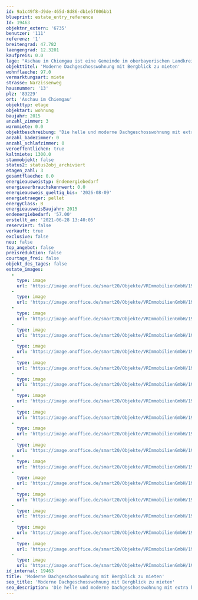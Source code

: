 ```yaml
---
id: 9a1c49f8-d9de-465d-8d86-db1e5f006bb1
blueprint: estate_entry_reference
Id: 19463
objektnr_extern: '6735'
benutzer: '111'
referenz: '1'
breitengrad: 47.782
laengengrad: 12.3201
kaufpreis: 0.0
lage: "Aschau im Chiemgau ist eine Gemeinde im oberbayerischen Landkreis Rosenheim mit den beiden Hauptortsteilen Aschau und Sachrang. Überragt wird der Fremdenverkehrsort von der 1.669 Meter hohen Kampenwand (Chiemgauer Alpen) und dem mitten im Priental thronenden Schloss Hohenaschau aus dem 12. Jahrhundert. \r\n\r\nAschau im Chiemgau liegt rund 23 km südöstlich von Rosenheim, zwölf Kilometer südlich von Prien am Chiemsee, 32 km südwestlich von Traunstein und 28 km nördlich von Kufstein, wobei die Grenze zu Österreich (Tirol) lediglich zwölf Kilometer von Aschau entfernt ist. Aschau ist Endpunkt der Chiemgaubahn von Prien am Chiemsee, überdies befindet sich hier die Talstation der Kampenwandbahn."
objekttitel: 'Moderne Dachgeschosswohnung mit Bergblick zu mieten'
wohnflaeche: 97.0
vermarktungsart: miete
strasse: Narzissenweg
hausnummer: '13'
plz: '83229'
ort: 'Aschau im Chiemgau'
objekttyp: etage
objektart: wohnung
baujahr: 2015
anzahl_zimmer: 3
warmmiete: 0.0
objektbeschreibung: "Die helle und moderne Dachgeschosswohnung mit extra hohen Räumen befindet sich in einem Mehrfamilienhaus mit insgesamt 6 Wohneinheiten. Das Gebäude liegt in einer Sackgasse, es wurde 2015 erbaut und ist dementsprechend auf einem sehr guten technischen und energetischen Standard. \r\n\r\nWohn- und Schlafräume sind mit hochwertigen Parkettböden ausgestattet; Küche und Bad mit Fliesenboden. Die Wärmeverteilung der Pelletheizung läuft ausschließlich über die Fußbodenheizung. Der Wohnraum ist mit einer dezentralen Wohnraumbelüftung ausgestattet. \r\n\r\nGleich zwei Balkone laden zum Aufenthalt im Freien ein. Die Krönung ist die Aussicht in die Berge und zum Schloss Hohenaschau.  \r\n\r\nZur Wohnung gehört ein Kellerraum und im Gemeinschaftswaschraum gibt es einen  Anschluss für eine Waschmaschine.\r\nVon der Tiefgarage führt ein Lift bis in das Dachgeschoss. \r\n\r\n1.300 € monatliche Nettokaltmiete\r\n250 € monatliche Nebenkostenvorauszahlung (inklusive Heizkostenvorauszahlung)\r\n50 € monatlich für einen TG Stellplatz und einen Aussenstellplatz\r\n3.900 € Kaution\r\n\r\nHaustiere sind nicht erlaubt."
anzahl_badezimmer: 0
anzahl_schlafzimmer: 0
veroeffentlichen: true
kaltmiete: 1300.0
stammobjekt: false
status2: status2obj_archiviert
etagen_zahl: 3
gesamtflaeche: 0.0
energieausweistyp: Endenergiebedarf
energieverbrauchskennwert: 0.0
energieausweis_gueltig_bis: '2026-08-09'
energietraeger: pellet
energyClass: B
energieausweisBaujahr: 2015
endenergiebedarf: '57.00'
erstellt_am: '2021-06-28 13:40:05'
reserviert: false
verkauft: true
exclusive: false
neu: false
top_angebot: false
preisreduktion: false
courtage_frei: false
objekt_des_tages: false
estate_images:
  -
    type: image
    url: 'https://image.onoffice.de/smart20/Objekte/VRImmobilienGmbH/19463/41900fc3-0527-43fd-97b1-fc14aecea95f.jpg'
  -
    type: image
    url: 'https://image.onoffice.de/smart20/Objekte/VRImmobilienGmbH/19463/31c9ccf9-c49d-469e-9156-63384719b456.jpg'
  -
    type: image
    url: 'https://image.onoffice.de/smart20/Objekte/VRImmobilienGmbH/19463/52ef4191-5cb0-41e6-8835-5a0ecb3a67ed.jpg'
  -
    type: image
    url: 'https://image.onoffice.de/smart20/Objekte/VRImmobilienGmbH/19463/4d3e3736-d3f4-43af-9b1d-779a8ffe350b.jpg'
  -
    type: image
    url: 'https://image.onoffice.de/smart20/Objekte/VRImmobilienGmbH/19463/e0538b47-bcb1-4646-ba0a-b2d57416bd6c.jpg'
  -
    type: image
    url: 'https://image.onoffice.de/smart20/Objekte/VRImmobilienGmbH/19463/10a54603-c3d0-4815-a563-59c19e144d1e.jpg'
  -
    type: image
    url: 'https://image.onoffice.de/smart20/Objekte/VRImmobilienGmbH/19463/06534933-a176-42c3-afcf-64b883cc81a2.jpg'
  -
    type: image
    url: 'https://image.onoffice.de/smart20/Objekte/VRImmobilienGmbH/19463/69bce4fc-a06a-4bd1-a241-c6ea292671b3.jpg'
  -
    type: image
    url: 'https://image.onoffice.de/smart20/Objekte/VRImmobilienGmbH/19463/4d2cf32b-e2ca-4b9e-bd0e-926d9742939d.jpg'
  -
    type: image
    url: 'https://image.onoffice.de/smart20/Objekte/VRImmobilienGmbH/19463/861a28c2-4836-4333-ac42-e2c233412576.jpg'
  -
    type: image
    url: 'https://image.onoffice.de/smart20/Objekte/VRImmobilienGmbH/19463/8f56860a-6879-4c9a-8142-5fba861c2eff.jpg'
  -
    type: image
    url: 'https://image.onoffice.de/smart20/Objekte/VRImmobilienGmbH/19463/7fd7b3c3-1f44-4846-9e0e-24b0eab1c95d.jpg'
  -
    type: image
    url: 'https://image.onoffice.de/smart20/Objekte/VRImmobilienGmbH/19463/67dc1b63-6302-4bfe-8d5a-b6ef48b5d2a0.jpg'
  -
    type: image
    url: 'https://image.onoffice.de/smart20/Objekte/VRImmobilienGmbH/19463/19d6adaa-de32-4b05-a29e-91b8e4be9ebf.jpg'
  -
    type: image
    url: 'https://image.onoffice.de/smart20/Objekte/VRImmobilienGmbH/19463/c2f38c6f-3a8c-4293-9f1f-033a005a5df3.jpg'
  -
    type: image
    url: 'https://image.onoffice.de/smart20/Objekte/VRImmobilienGmbH/19463/68e29bde-6131-453f-98e2-c4301fd5920a.jpg'
  -
    type: image
    url: 'https://image.onoffice.de/smart20/Objekte/VRImmobilienGmbH/19463/acf9f1ac-04a9-4add-bf72-6a8638ae8689.jpg'
  -
    type: image
    url: 'https://image.onoffice.de/smart20/Objekte/VRImmobilienGmbH/19463/5f260ba7-b9eb-4d66-837d-7cc7fd86e91b.jpg'
id_internal: 19463
title: 'Moderne Dachgeschosswohnung mit Bergblick zu mieten'
seo_title: 'Moderne Dachgeschosswohnung mit Bergblick zu mieten'
seo_description: 'Die helle und moderne Dachgeschosswohnung mit extra hohen Räumen befindet sich in einem Mehrfamilienhaus mit insgesamt 6 Wohneinheiten. Das Gebäude liegt in e'
---
```


